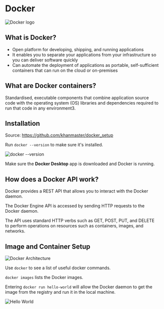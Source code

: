 # Docker
![Docker logo](https://i.imgur.com/p3Rf0J8.png)

## What is Docker?
- Open platform for developing, shipping, and running applications
- It enables you to separate your applications from your infrastructure so you can deliver software quickly
- Can automate the deployment of applications as portable, self-sufficient containers that can run on the cloud or on-premises

## What are Docker containers?
Standardised, executable components that combine application source code with the operating system (OS) libraries and dependencies required to run that code in any environment3.

## Installation
Source: <https://github.com/khanmaster/docker_setup>

Run `docker --version` to make sure it's installed.

![docker --version](https://i.imgur.com/I95TrkN.png)

Make sure the **Docker Desktop** app is downloaded and Docker is running.

## How does a Docker API work?
Docker provides a REST API that allows you to interact with the Docker daemon.

The Docker Engine API is accessed by sending HTTP requests to the Docker daemon.

The API uses standard HTTP verbs such as GET, POST, PUT, and DELETE to perform operations on resources such as containers, images, and networks.

## Image and Container Setup
![Docker Architecture](https://i.imgur.com/vZZ6XQP.png)

Use `docker` to see a list of useful docker commands.

`docker images` lists the Docker images.

Entering `docker run hello-world` will allow the Docker daemon to get the image from the registry and run it in the local machine.

![Hello World](https://i.imgur.com/Hdq7HAg.png)

